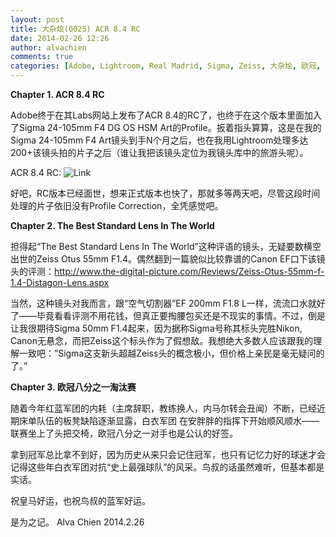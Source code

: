 ```yaml
---
layout: post
title: 大杂烩(0025) ACR 8.4 RC 
date: 2014-02-26 12:26
author: alvachien
comments: true
categories: [Adobe, Lightroom, Real Madrid, Sigma, Zeiss, 大杂烩, 欧冠, 皇家马德里, 随心随笔]
---
```

**Chapter 1. ACR 8.4 RC**

Adobe终于在其Labs网站上发布了ACR 8.4的RC了，也终于在这个版本里面加入了Sigma 24-105mm F4 DG OS HSM Art的Profile。扳着指头算算，这是在我的Sigma 24-105mm F4 Art镜头到手N个月之后，也在我用Lightroom处理多达200+该镜头拍的片子之后（谁让我把该镜头定位为我镜头库中的旅游头呢）。

ACR 8.4 RC: ![Link](http://labs.adobe.com/technologies/cameraraw8-4/)

好吧，RC版本已经面世，想来正式版本也快了，那就多等两天吧，尽管这段时间处理的片子依旧没有Profile Correction，全凭感觉吧。

**Chapter 2. The Best Standard Lens In The World**

担得起“The Best Standard Lens In The World”这种评语的镜头，无疑要数横空出世的Zeiss Otus 55mm F1.4。偶然翻到一篇貌似比较靠谱的Canon EF口下该镜头的评测：<a title="Zeiss Otus 55mm F1.4" href="http://www.the-digital-picture.com/Reviews/Zeiss-Otus-55mm-f-1.4-Distagon-Lens.aspx" target="_blank">http://www.the-digital-picture.com/Reviews/Zeiss-Otus-55mm-f-1.4-Distagon-Lens.aspx</a>

当然，这种镜头对我而言，跟“空气切割器”EF 200mm F1.8 L一样，流流口水就好了——毕竟看看评测不用花钱，但真正要掏腰包买还是不现实的事情。不过，倒是让我很期待Sigma 50mm F1.4起来，因为据称Sigma号称其标头完胜Nikon, Canon无悬念，而把Zeiss这个标头作为了假想敌。我想绝大多数人应该跟我的理解一致吧：”Sigma这支新头超越Zeiss头的概念极小，但价格上亲民是毫无疑问的了。”

**Chapter 3. 欧冠八分之一淘汰赛**

随着今年红蓝军团的内耗（主席辞职，教练换人，内马尔转会丑闻）不断，已经近期床单队伍的板凳缺陷逐渐显露，白衣军团 在安胖胖的指挥下开始顺风顺水——联赛坐上了头把交椅，欧冠八分之一对手也是公认的好签。

拿到冠军总比拿不到好，因为历史从来只会记住冠军，也只有记忆力好的球迷才会记得这些年白衣军团对抗“史上最强球队”的风采。鸟叔的话虽然难听，但基本都是实话。

祝皇马好运，也祝鸟叔的蓝军好运。

是为之记。
Alva Chien
2014.2.26
